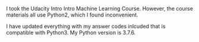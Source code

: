 I took the Udacity Intro Intro Machine Learning Course. However, the course materials all use Python2, which I found inconvenient. 

I have updated everything with my answer codes inlcuded that is compatible with Python3. My Python version is 3.7.6. 
